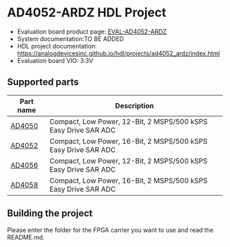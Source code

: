 # AD4052-ARDZ HDL Project

- Evaluation board product page: [EVAL-AD4052-ARDZ](https://www.analog.com/eval-ad4052-ardz)
- System documentation:TO BE ADDED
- HDL project documentation: https://analogdevicesinc.github.io/hdl/projects/ad4052_ardz/index.html
- Evaluation board VIO: 3.3V

## Supported parts

| Part name                                  | Description                                                      |
|--------------------------------------------|------------------------------------------------------------------|
| [AD4050](https://www.analog.com/ad4050)    | Compact, Low Power, 12-Bit, 2 MSPS/500 kSPS Easy Drive SAR ADC   |
| [AD4052](https://www.analog.com/ad4052)    | Compact, Low Power, 16-Bit, 2 MSPS/500 kSPS Easy Drive SAR ADC   |
| [AD4056](https://www.analog.com/ad4056)    | Compact, Low Power, 12-Bit, 2 MSPS/500 kSPS Easy Drive SAR ADC   |
| [AD4058](https://www.analog.com/ad4058)    | Compact, Low Power, 16-Bit, 2 MSPS/500 kSPS Easy Drive SAR ADC   |

## Building the project

Please enter the folder for the FPGA carrier you want to use and read the README.md.